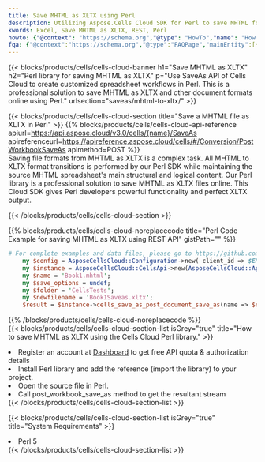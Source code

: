 ```yaml
---
title: Save MHTML as XLTX using Perl 
description: Utilizing Aspose.Cells Cloud SDK for Perl to save MHTML format file as XLTX format file. 
kwords: Excel, Save MHTML as XLTX, REST, Perl
howto: {"@context": "https://schema.org","@type": "HowTo","name": "How to save MHTML as XLTX using the Cells Cloud Perl library.","description": "How to save MHTML as XLTX using the Cells Cloud Perl library.","image": {"@type": "ImageObject"},"url": "/perl/saveas/mhtml-to-xltx/","step": [{ "@type": "HowToStep","name": "How to save MHTML as XLTX using the Cells Cloud Perl library. step 1", "image": {"@type": "ImageObject",},"url": "/perl/saveas/mhtml-to-xltx/","text": "Register an account at <a href='https://dashboard.aspose.cloud/'>Dashboard</a> to get free API quota & authorization details",},{ "@type": "HowToStep","name": "How to save MHTML as XLTX using the Cells Cloud Perl library. step 1", "image": {"@type": "ImageObject",},"url": "/perl/saveas/mhtml-to-xltx/","text": "Install Perl library and add the reference (import the library) to your project.",},{ "@type": "HowToStep","name": "How to save MHTML as XLTX using the Cells Cloud Perl library. step 1", "image": {"@type": "ImageObject",},"url": "/perl/saveas/mhtml-to-xltx/","text": "Open the source file in Perl.",},{ "@type": "HowToStep","name": "How to save MHTML as XLTX using the Cells Cloud Perl library. step 1", "image": {"@type": "ImageObject",},"url": "/perl/saveas/mhtml-to-xltx/","text": "Call post_workbook_save_as method to get the resultant stream",}, ],"supply": {"@type": "HowToSupply","name": "document"},"tool": [{"@type": "HowToTool","name": "VIM, Visual Studio Code, Eclipse"},{"@type": "HowToTool","name": "Aspose Cells"}],"totalTime": "PT6M"}
fqa: {"@context":"https://schema.org","@type":"FAQPage","mainEntity":[{"@type":"Question","name":"Why save file as other formats file in C# using REST API?","acceptedAnswer":{"@type":"Answer","text":"Documents are encoded in many ways, and some files may be incompatible with the software you use. To open and read such files, just save them as appropriate file formats.<br/><ol><li>Install .NET SDK and add the reference (import the library) to your project.</li><li>Open the source file in C# using REST API.</li><li>Call the PostWorkbookSaveAsRequest() method, passing an output filename with required extension.</li><li>Get the result of save as a separate file.</li></ol>"}},{"@type":"Question","name":"What file formats can I save as with your C# library?","acceptedAnswer":{"@type":"Answer","text":"We support a variety of file formats for conversion using .NET library, including XLSX, Excel, xls , PDF, CSV, HTML, Markdown, XML, PNG, JPG, TIFF, Json, TXT and many more."}},{"@type":"Question","name":"What is the maximum allowed file size for conversion using this .NET library?","acceptedAnswer":{"@type":"Answer","text":"There are no file size limits for format conversions using .NET library."}}]}
---
```



{{< blocks/products/cells/cells-cloud-banner h1="Save MHTML as XLTX" h2="Perl library for saving MHTML as XLTX" p="Use SaveAs API of Cells Cloud to create customized spreadsheet workflows in Perl. This is a professional solution to save MHTML as XLTX and other document formats online using Perl." urlsection="saveas/mhtml-to-xltx/" >}}

{{< blocks/products/cells/cells-cloud-section  title="Save a MHTML file as XLTX in Perl" >}}
{{% blocks/products/cells/cells-cloud-api-reference  apiurl=https://api.aspose.cloud/v3.0/cells/{name}/SaveAs  apireferenceurl=https://apireference.aspose.cloud/cells/#/Conversion/PostWorkbookSaveAs  apimethod=POST %}}
<br/>
Saving file formats from MHTML as XLTX is a complex task. All MHTML to XLTX format transitions is performed by our Perl SDK while maintaining the source MHTML spreadsheet's main structural and logical content. Our Perl library is a professional solution to save MHTML as XLTX files online. This Cloud SDK gives Perl developers powerful functionality and perfect XLTX output.

{{< /blocks/products/cells/cells-cloud-section >}}

{{% blocks/products/cells/cells-cloud-noreplacecode title="Perl Code Example for saving MHTML as XLTX using REST API" gistPath="" %}}
  
```perl
# For complete examples and data files, please go to https://github.com/aspose-cells-cloud/aspose-cells-cloud-perl/
    my $config = AsposeCellsCloud::Configuration->new( client_id => $ENV{'ProductClientId'}, client_secret => $ENV{'ProductClientSecret'});
    my $instance = AsposeCellsCloud::CellsApi->new(AsposeCellsCloud::ApiClient->new( $config));
    my $name = 'Book1.mhtml';
    my $save_options = undef;
    my $folder = 'CellsTests';
    my $newfilename = 'Book1Saveas.xltx';
    $result = $instance->cells_save_as_post_document_save_as(name => $name,save_options => $save_options, newfilename => $newfilename, folder => $folder);
```
  
{{% /blocks/products/cells/cells-cloud-noreplacecode  %}}
<br/>
{{< blocks/products/cells/cells-cloud-section-list isGrey="true"  title="How to save MHTML as XLTX using the Cells Cloud Perl library." >}}
<li>Register an account at <a href="https://dashboard.aspose.cloud/">Dashboard</a> to get free API quota & authorization details</li>
<li>Install Perl library and add the reference (import the library) to your project.</li>
<li>Open the source file in Perl.</li>
<li>Call post_workbook_save_as method to get the resultant stream</li>
{{< /blocks/products/cells/cells-cloud-section-list >}}

{{< blocks/products/cells/cells-cloud-section-list isGrey="true"  title="System Requirements" >}}
<li>Perl 5</li>
{{< /blocks/products/cells/cells-cloud-section-list >}}
